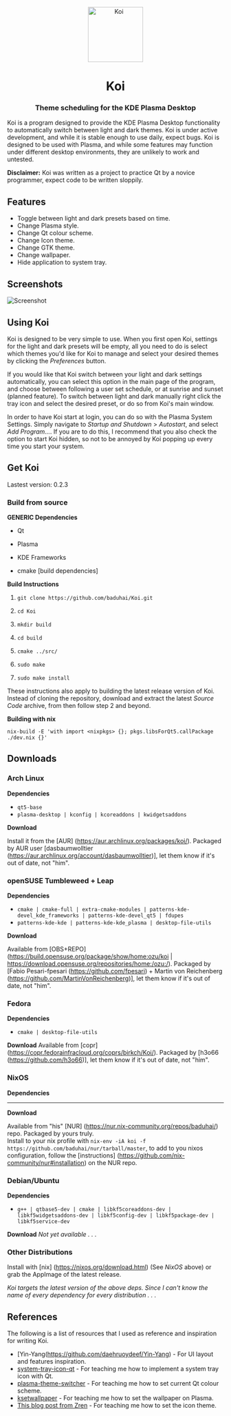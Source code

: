 <p align="center"><img src="src/resources/icons/koi.svg" alt="Koi" width="128" height="128"></p>

<h1 align="center">Koi</h1> 

<h3 align="center">Theme scheduling for the KDE Plasma Desktop</h3>

Koi is a program designed to provide the KDE Plasma Desktop functionality to automatically switch between light and dark themes. Koi is under active development, and while it is stable enough to use daily, expect bugs. Koi is designed to be used with Plasma, and while some features may function under different desktop environments, they are unlikely to work and untested.

**Disclaimer:** Koi was written as a project to practice Qt by a novice programmer,  expect code to be written sloppily.

## Features

- Toggle between light and dark presets based on time.
- Change Plasma style.
- Change Qt colour scheme.
- Change Icon theme.
- Change GTK theme.
- Change wallpaper.
- Hide application to system tray.

## Screenshots

![Screenshot](screenshot.png)

## Using Koi

Koi is designed to be very simple to use. When you first open Koi, settings for the light and dark presets will be empty, all you need to do is select which themes you'd like for Koi to manage and select your desired themes by clicking the *Preferences* button. 

If you would like that Koi switch between your light and dark settings automatically, you can select this option in the main page of the program, and choose between following a user set schedule, or at sunrise and sunset (planned feature). To switch between light and dark manually right click the tray icon and select the desired preset, or do so from Koi's main window.

In order to have Koi start at login, you can do so with the Plasma System Settings. Simply navigate to *Startup and Shutdown* > *Autostart*, and select *Add Program...*. If you are to do this, I recommend that you also check the option to start Koi hidden, so not to be annoyed by Koi popping up every time you start your system.

## Get Koi

Lastest version: 0.2.3

### Build from source

**GENERIC Dependencies**

- Qt

- Plasma

- KDE Frameworks

- cmake [build dependencies]

**Build Instructions**

1. `git clone https://github.com/baduhai/Koi.git`

2. `cd Koi`

3. `mkdir build`

4. `cd build`

5. `cmake ../src/`

6. `sudo make`

7. `sudo make install`

These instructions also apply to building the latest release version of Koi. Instead of cloning the repository, download and extract the latest *Source Code* archive, from then follow step 2 and beyond.

**Building with nix**

`nix-build -E 'with import <nixpkgs> {}; pkgs.libsForQt5.callPackage ./dev.nix {}'`

## Downloads

### Arch Linux

**Dependencies**
- `qt5-base`
- `plasma-desktop | kconfig | kcoreaddons | kwidgetsaddons`

**Download**

Install it from the [AUR] (https://aur.archlinux.org/packages/koi/). Packaged by AUR user [dasbaumwolltier (https://aur.archlinux.org/account/dasbaumwolltier)], let them know if it's out of date, not "him".

### openSUSE Tumbleweed + Leap

**Dependencies**

- `cmake | cmake-full | extra-cmake-modules | patterns-kde-devel_kde_frameworks | patterns-kde-devel_qt5 | fdupes`
- `patterns-kde-kde | patterns-kde-kde_plasma | desktop-file-utils`

**Download**

Available from [OBS+REPO] (https://build.opensuse.org/package/show/home:ozu/koi | https://download.opensuse.org/repositories/home:/ozu:/). Packaged by [Fabio Pesari-fpesari (https://github.com/fpesari) + Martin von Reichenberg (https://github.com/MartinVonReichenberg)], let them know if it's out of date, not "him".

### Fedora

**Dependencies**
- `cmake | desktop-file-utils`

**Download**
Available from [copr] (https://copr.fedorainfracloud.org/coprs/birkch/Koi/). Packaged by [h3o66 (https://github.com/h3o66)], let them know if it's out of date, not "him".

### NixOS

**Dependencies**
- ----

**Download**

Available from "his" [NUR] (https://nur.nix-community.org/repos/baduhai/) repo. Packaged by yours truly.  
Install to your nix profile with `nix-env -iA koi -f https://github.com/baduhai/nur/tarball/master`, to add to you nixos configuration, follow the [instructions] (https://github.com/nix-community/nur#installation) on the NUR repo.

### Debian/Ubuntu

**Dependencies**
- `g++ | qtbase5-dev | cmake | libkf5coreaddons-dev | libkf5widgetsaddons-dev | libkf5config-dev | libkf5package-dev | libkf5service-dev`

**Download**
_Not yet available . . ._

### Other Distributions

Install with [nix] (https://nixos.org/download.html) (See *NixOS* above) or grab the AppImage of the latest release.

_Koi targets the latest version of the above deps. Since I can't know the name of every dependency for every distribution . . ._


## References

The following is a list of resources that I used as reference and inspiration for writing Koi.

- [Yin-Yang(https://github.com/daehruoydeef/Yin-Yang) - For UI layout and features inspiration.
- [system-tray-icon-qt](https://github.com/C0D1UM/system-tray-icon-qt) - For teaching me how to implement a system tray icon with Qt.
- [plasma-theme-switcher](https://github.com/maldoinc/plasma-theme-switcher) - For teaching me how to set current Qt colour scheme.
- [ksetwallpaper](https://github.com/pashazz/ksetwallpaper) - For teaching me how to set the wallpaper on Plasma.
- [This blog post from Zren](https://zren.github.io/2020/04/28/how-to-change-plasma-icon-theme-in-the-terminal) - For teaching me how to set the icon theme.
